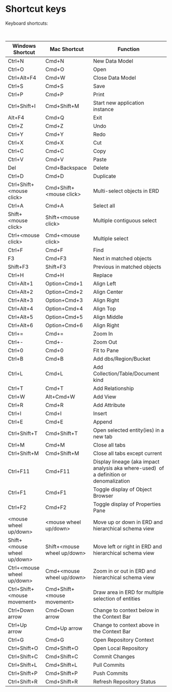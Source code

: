 # Shortcut keys

Keyboard shortcuts:

&nbsp;

| Windows Shortcut | Mac Shortcut | Function |
| --- | --- | --- |
| Ctrl+N | Cmd+N | New Data Model |
| Ctrl+O | Cmd+O | Open |
| Ctrl+Alt+F4 | Cmd+W | Close Data Model |
| Ctrl+S | Cmd+S | Save |
| Ctrl+P | Cmd+P | Print |
| Ctrl+Shift+I | Cmd+Shift+M | Start new application instance |
| Alt+F4 | Cmd+Q | Exit |
| Ctrl+Z | Cmd+Z | Undo |
| Ctrl+Y | Cmd+Y | Redo |
| Ctrl+X | Cmd+X | Cut |
| Ctrl+C | Cmd+C | Copy |
| Ctrl+V | Cmd+V | Paste |
| Del | Cmd+Backspace | Delete |
| Ctrl+D | Cmd+D | Duplicate |
| Ctrl+Shift+\<mouse click\> | Cmd+Shift+\<mouse click\> | Multi-select objects in ERD |
| Ctrl+A | Cmd+A | Select all |
| Shift+\<mouse click\> | Shift+\<mouse click\> | Multiple contiguous select |
| Ctrl+\<mouse click\> | Cmd+\<mouse click\> | Multiple select |
| Ctrl+F | Cmd+F | Find |
| F3 | Cmd+F3 | Next in matched objects |
| Shift+F3 | Shift+F3 | Previous in matched objects |
| Ctrl+H | Cmd+H | Replace |
| Ctrl+Alt+1 | Option+Cmd+1 | Align Left |
| Ctrl+Alt+2 | Option+Cmd+2 | Align Center |
| Ctrl+Alt+3 | Option+Cmd+3 | Align Right |
| Ctrl+Alt+4 | Option+Cmd+4 | Align Top |
| Ctrl+Alt+5 | Option+Cmd+5 | Align Middle |
| Ctrl+Alt+6 | Option+Cmd+6 | Align Right |
| Ctrl+= | Cmd+= | Zoom In |
| Ctrl+- | Cmd+- | Zoom Out |
| Ctrl+0 | Cmd+0 | Fit to Pane |
| Ctrl+B | Cmd+B | Add dbs/Region/Bucket |
| Ctrl+L | Cmd+L | Add Collection/Table/Document kind |
| Ctrl+T | Cmd+T | Add Relationship |
| Ctrl+W | Alt+Cmd+W | Add View |
| Ctrl+R | Cmd+R | Add Attribute |
| Ctrl+I | Cmd+I | Insert |
| Ctrl+E | Cmd+E | Append |
| Ctrl+Shift+T | Cmd+Shift+T | Open selected entity(ies) in a new tab |
| Ctrl+M | Cmd+M | Close all tabs |
| Ctrl+Shift+M | Cmd+Shift+M | Close all tabs except current |
| Ctrl+F11 | Cmd+F11 | Display lineage (aka impact analysis aka where-used)&nbsp; of a definition or denomalization |
| Ctrl+F1 | Cmd+F1 | Toggle display of Object Browser |
| Ctrl+F2 | Cmd+F2 | Toggle display of Properties Pane |
| \<mouse wheel up/down\> | \<mouse wheel up/down\> | Move up or down in ERD and hierarchical schema view |
| Shift+\<mouse wheel up/down\> | Shift+\<mouse wheel up/down\> | Move left or right in ERD and hierarchical schema view |
| Ctrl+\<mouse wheel up/down\> | Cmd+\<mouse wheel up/down\> | Zoom in or out in ERD and hierarchical schema view |
| Ctrl+Shift+\<mouse movement\> | Cmd+Shift+\<mouse movement\> | Draw area in ERD for multiple selection of entities |
| Ctrl+Down arrow | Cmd+Down arrow | Change to context below in the Context Bar |
| Ctrl+Up arrow | Cmd+Up arrow | Change to context above in the Context Bar |
| Ctrl+G | Cmd+G | Open Repository Context |
| Ctrl+Shift+O | Cmd+Shift+O | Open Local Repository |
| Ctrl+Shift+C | Cmd+Shift+C | Commit Changes |
| Ctrl+Shift+L | Cmd+Shift+L | Pull Commits |
| Ctrl+Shift+P | Cmd+Shift+P | Push Commits |
| Ctrl+Shift+R | Cmd+Shift+R | Refresh Repository Status |



